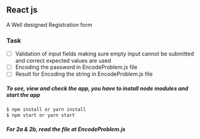 ## React js 
A Well designed Registration form


### Task 
- [ ] Validation of input fields making sure empty input cannot be submitted and correct expected values are used
- [ ] Encoding the password in EncodeProblem.js file
- [ ] Result for Encoding the string in EncodeProblem.js file

##### To see, view and check the app, you have to install node modules and start the app

```bash
$ npm install or yarn install
$ npm start or yarn start
```

##### For 2a & 2b, read the file at EncodeProblem.js